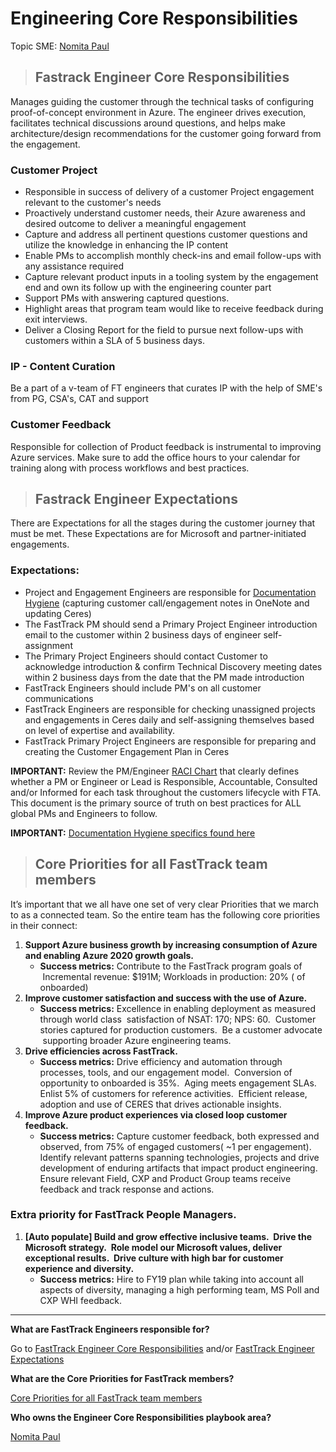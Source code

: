 # Engineering Core Responsibilities

Topic SME: [Nomita Paul](mailto:Nomita.Paul@microsoft.com)

> ## Fastrack Engineer Core Responsibilities

Manages guiding the customer through the technical tasks of configuring proof-of-concept environment in Azure. The engineer drives execution, facilitates technical discussions around questions, and helps make architecture/design recommendations for the customer going forward from the engagement.

### **Customer Project**

- Responsible in success of delivery of a customer Project engagement relevant to the customer's needs
- Proactively understand customer needs, their Azure awareness and desired outcome to deliver a meaningful engagement
- Capture and address all pertinent questions customer questions and utilize the knowledge in enhancing the IP content
- Enable PMs to accomplish monthly check-ins and email follow-ups with any assistance required
- Capture relevant product inputs in a tooling system by the engagement end and own its follow up with the engineering counter part
- Support PMs with answering captured questions.
- Highlight areas that program team would like to receive feedback during exit interviews.
- Deliver a Closing Report for the field to pursue next follow-ups with customers within a SLA of 5 business days.

### **IP - Content Curation**

Be a part of a v-team of FT engineers that curates IP with the help of SME's from PG, CSA's, CAT and support

### **Customer Feedback**

Responsible for collection of Product feedback is instrumental to improving Azure services. Make sure to add the office hours to your calendar for training along with process workflows and best practices.

> ## Fastrack Engineer Expectations

There are Expectations for all the stages during the customer journey that must be met. These Expectations are for Microsoft and partner-initiated engagements.

### **Expectations:**

- Project and Engagement Engineers are responsible for [Documentation Hygiene](https://microsoft.sharepoint.com/:w:/t/AzureFastTrackCoreandExtended/ETZ2p1YWOHRFm5_T8EneII4B0GHAXhYmIGw554ZpO1-2YA?e=NGrRKM) (capturing customer call/engagement notes in OneNote and updating Ceres)
- The FastTrack PM should send a Primary Project Engineer introduction email to the customer within 2 business days of engineer self-assignment
- The Primary Project Engineers should contact Customer to acknowledge introduction & confirm Technical Discovery meeting dates within 2 business days from the date that the PM made introduction
- FastTrack Engineers should include PM's on all customer communications
- FastTrack Engineers are responsible for checking unassigned projects and engagements in Ceres daily and self-assigning themselves based on level of expertise and availability.
- FastTrack Primary Project Engineers are responsible for preparing and creating the Customer Engagement Plan in Ceres

**IMPORTANT:** Review the PM/Engineer [RACI Chart](https://microsoft.sharepoint.com/:x:/t/AzureFastTrackCoreandExtended/EQaL6KCjo0ZKnxXhSVWC1MEBSjJ1OyJKvscAo1uYTAXZTQ?rtime=3Up_vZUl10g) that clearly defines whether a PM or Engineer or Lead is Responsible, Accountable, Consulted and/or Informed for each task throughout the customers lifecycle with FTA.  This document is the primary source of truth on best practices for ALL global PMs and Engineers to follow.

**IMPORTANT:**  [Documentation Hygiene specifics found here](https://microsoft.sharepoint.com/:w:/t/AzureFastTrackCoreandExtended/ETZ2p1YWOHRFm5_T8EneII4B0GHAXhYmIGw554ZpO1-2YA?e=NGrRKM)

> ## Core Priorities for all FastTrack team members

It’s important that we all have one set of very clear Priorities that we march to as a connected team. So the entire team has the following core priorities in their connect:

1. **Support Azure business growth by increasing consumption of Azure and enabling Azure 2020 growth goals.**
    - **Success metrics:** Contribute to the FastTrack program goals of  Incremental revenue: $191M; Workloads in production: 20% ( of onboarded)
1. **Improve customer satisfaction and success with the use of Azure.**
    - **Success metrics:** Excellence in enabling deployment as measured through world class  satisfaction of NSAT: 170; NPS: 60.  Customer stories captured for production customers.  Be a customer advocate  supporting broader Azure engineering teams.
1. **Drive efficiencies across FastTrack.**
    - **Success metrics:** Drive efficiency and automation through processes, tools, and our engagement model.  Conversion of opportunity to onboarded is 35%.  Aging meets engagement SLAs.  Enlist 5% of customers for reference activities.  Efficient release, adoption and use of CERES that drives actionable insights.
1. **Improve Azure product experiences via closed loop customer feedback.**
    - **Success metrics:** Capture customer feedback, both expressed and observed, from 75% of engaged customers( ~1 per engagement).  Identify relevant patterns spanning technologies, projects and drive development of enduring artifacts that impact product engineering.  Ensure relevant Field, CXP and Product Group teams receive feedback and track response and actions.  

### **Extra priority for FastTrack People Managers.**

1. **[Auto populate] Build and grow effective inclusive teams.  Drive the Microsoft strategy.  Role model our Microsoft values, deliver exceptional results.  Drive culture with high bar for customer experience and diversity.**
   - **Success metrics:** Hire to FY19 plan while taking into account all aspects of diversity, managing a high performing team, MS Poll and CXP WHI feedback.

-----

**What are FastTrack Engineers responsible for?**

Go to [FastTrack Engineer Core Responsibilities](https://github.com/Azure/fta-playbook/blob/master/ftaplaybook/playbook/Engineer/Engineering_Core_Responsibilities.md#fastrack-engineer-core-responsibilities) and/or [FastTrack Engineer Expectations](https://github.com/Azure/fta-playbook/blob/master/ftaplaybook/playbook/Engineer/Engineering_Core_Responsibilities.md#fastrack-engineer-expectations)

**What are the Core Priorities for FastTrack members?**

[Core Priorities for all FastTrack team members](https://github.com/Azure/fta-playbook/blob/master/ftaplaybook/playbook/Engineer/Engineering_Core_Responsibilities.md#core-priorities-for-all-fasttrack-team-members)

**Who owns the Engineer Core Responsibilities playbook area?**

[Nomita Paul](mailto:Nomita.Paul@microsoft.com)
